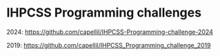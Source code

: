 # IHPCSS Programming challenges

2024: https://github.com/capellil/IHPCSS-Programming-challenge-2024

2019: https://github.com/capellil/IHPCSS_Programming_challenge_2019

